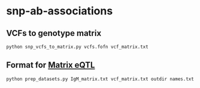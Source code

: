# snp-ab-associations
## VCFs to genotype matrix 
```
python snp_vcfs_to_matrix.py vcfs.fofn vcf_matrix.txt
```

## Format for [Matrix eQTL](http://www.bios.unc.edu/research/genomic_software/Matrix_eQTL/)
```
python prep_datasets.py IgM_matrix.txt vcf_matrix.txt outdir names.txt
```
